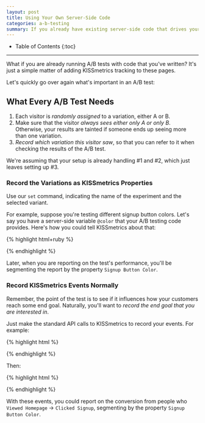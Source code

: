 ```yaml
---
layout: post
title: Using Your Own Server-Side Code
categories: a-b-testing
summary: If you already have existing server-side code that drives your A/B tests, here is how to pass your results into KISSmetrics.
---
```

* Table of Contents
{:toc}
* * *

What if you are already running A/B tests with code that you've written? It's just a simple matter of adding KISSmetrics tracking to these pages.

Let's quickly go over again what's important in an A/B test:

## What Every A/B Test Needs

1. Each visitor is *randomly assigned* to a variation, either A or B.
2. Make sure that the visitor *always sees either only A or only B*. Otherwise, your results are tainted if someone ends up seeing more than one variation.
3. *Record which variation this visitor saw*, so that you can refer to it when checking the results of the A/B test.

We're assuming that your setup is already handling #1 and #2, which just leaves setting up #3.

### Record the Variations as KISSmetrics Properties

Use our `set` command, indicating the name of the experiment and the selected variant.

For example, suppose you're testing different signup button colors. Let's say you have a server-side variable `@color` that your A/B testing code provides. Here's how you could tell KISSmetrics about that:

{% highlight html+ruby %}
<script type="text/javascript">
  _kmq.push(["set", {"Signup Button Color": "<%= @color %>"}]);
</script>
{% endhighlight %}

Later, when you are reporting on the test's performance, you'll be segmenting the report by the property `Signup Button Color`.

### Record KISSmetrics Events Normally

Remember, the point of the test is to see if it influences how your customers reach some end goal. Naturally, you'll want to *record the end goal that you are interested in*.

Just make the standard API calls to KISSmetrics to record your events. For example:

{% highlight html %}
<script>
  // Record the button click with KISSmetrics
  _kmq.push(["record", "Viewed Homepage"])
</script>
{% endhighlight %}

Then:

{% highlight html %}
<script>
  // Record the button click with KISSmetrics
  _kmq.push(["trackClick", "signup_button", "Clicked Signup"])
</script>
{% endhighlight %}

With these events, you could report on the conversion from people who `Viewed Homepage` -> `Clicked Signup`, segmenting by the property `Signup Button Color`.